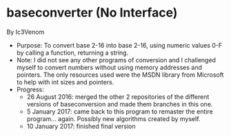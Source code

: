 # baseconverter (No Interface)
By Ic3Venom
- Purpose: To convert base 2-16 into base 2-16, using numeric values 0-F by calling a function, returning a string.
- Note: I did not see any other programs of conversion and I challenged myself to
    convert numbers without using memory addresses and pointers. The only
    resources used were the MSDN library from Microsoft to help with int sizes
    and pointers.
- Progress:
    * 26 August 2016: merged the other 2 repositories of the different versions of baseconversion and made them branches in this one.
    * 5  January 2017: came back to this program to remaster the entire program... again. Possibly new algorithms created by myself.
    * 10 January 2017: finished final version
